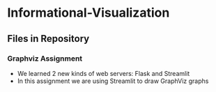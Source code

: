 # Informational-Visualization
## Files in Repository
### Graphviz Assignment
- We learned 2 new kinds of web servers: Flask and Streamlit
- In this assignment we are using Streamlit to draw GraphViz graphs
